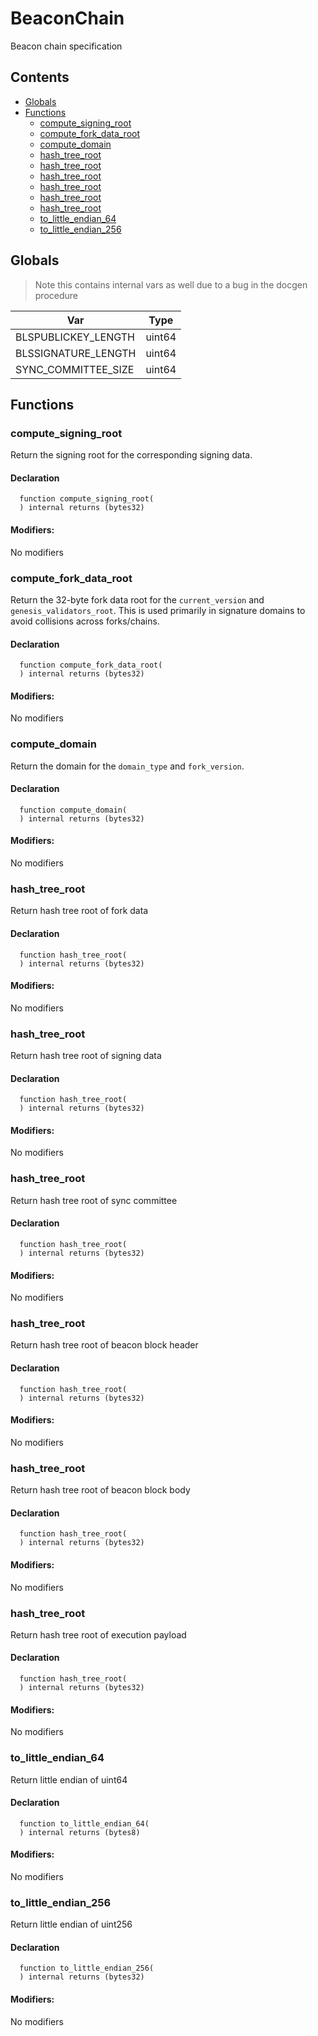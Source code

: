 # BeaconChain


Beacon chain specification


## Contents
<!-- START doctoc generated TOC please keep comment here to allow auto update -->
<!-- DON'T EDIT THIS SECTION, INSTEAD RE-RUN doctoc TO UPDATE -->

- [Globals](#globals)
- [Functions](#functions)
  - [compute_signing_root](#compute_signing_root)
  - [compute_fork_data_root](#compute_fork_data_root)
  - [compute_domain](#compute_domain)
  - [hash_tree_root](#hash_tree_root)
  - [hash_tree_root](#hash_tree_root-1)
  - [hash_tree_root](#hash_tree_root-2)
  - [hash_tree_root](#hash_tree_root-3)
  - [hash_tree_root](#hash_tree_root-4)
  - [hash_tree_root](#hash_tree_root-5)
  - [to_little_endian_64](#to_little_endian_64)
  - [to_little_endian_256](#to_little_endian_256)

<!-- END doctoc generated TOC please keep comment here to allow auto update -->

## Globals

> Note this contains internal vars as well due to a bug in the docgen procedure

| Var | Type |
| --- | --- |
| BLSPUBLICKEY_LENGTH | uint64 |
| BLSSIGNATURE_LENGTH | uint64 |
| SYNC_COMMITTEE_SIZE | uint64 |



## Functions

### compute_signing_root
Return the signing root for the corresponding signing data.


#### Declaration
```solidity
  function compute_signing_root(
  ) internal returns (bytes32)
```

#### Modifiers:
No modifiers



### compute_fork_data_root
Return the 32-byte fork data root for the ``current_version`` and ``genesis_validators_root``.
This is used primarily in signature domains to avoid collisions across forks/chains.


#### Declaration
```solidity
  function compute_fork_data_root(
  ) internal returns (bytes32)
```

#### Modifiers:
No modifiers



### compute_domain
Return the domain for the ``domain_type`` and ``fork_version``.


#### Declaration
```solidity
  function compute_domain(
  ) internal returns (bytes32)
```

#### Modifiers:
No modifiers



### hash_tree_root
Return hash tree root of fork data


#### Declaration
```solidity
  function hash_tree_root(
  ) internal returns (bytes32)
```

#### Modifiers:
No modifiers



### hash_tree_root
Return hash tree root of signing data


#### Declaration
```solidity
  function hash_tree_root(
  ) internal returns (bytes32)
```

#### Modifiers:
No modifiers



### hash_tree_root
Return hash tree root of sync committee


#### Declaration
```solidity
  function hash_tree_root(
  ) internal returns (bytes32)
```

#### Modifiers:
No modifiers



### hash_tree_root
Return hash tree root of beacon block header


#### Declaration
```solidity
  function hash_tree_root(
  ) internal returns (bytes32)
```

#### Modifiers:
No modifiers



### hash_tree_root
Return hash tree root of beacon block body


#### Declaration
```solidity
  function hash_tree_root(
  ) internal returns (bytes32)
```

#### Modifiers:
No modifiers



### hash_tree_root
Return hash tree root of execution payload


#### Declaration
```solidity
  function hash_tree_root(
  ) internal returns (bytes32)
```

#### Modifiers:
No modifiers



### to_little_endian_64
Return little endian of uint64


#### Declaration
```solidity
  function to_little_endian_64(
  ) internal returns (bytes8)
```

#### Modifiers:
No modifiers



### to_little_endian_256
Return little endian of uint256


#### Declaration
```solidity
  function to_little_endian_256(
  ) internal returns (bytes32)
```

#### Modifiers:
No modifiers





